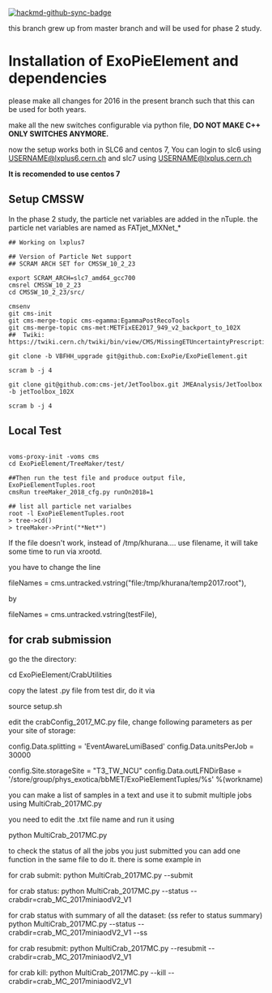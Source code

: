 [![hackmd-github-sync-badge](https://hackmd.io/FrwoQbX5Q6uw2Jiil08X1g/badge)](https://hackmd.io/FrwoQbX5Q6uw2Jiil08X1g)

this branch grew up from master branch and will be used for phase 2 study.



# Installation of ExoPieElement and dependencies
 please make all changes for 2016 in the present branch such that this can be used for both years. 

 make all the new switches configurable via python file, **DO NOT MAKE C++ ONLY SWITCHES ANYMORE.**

now the setup works both in SLC6 and centos 7, You can login to slc6 using USERNAME@lxplus6.cern.ch   and slc7 using USERNAME@lxplus.cern.ch

**It is recomended to use centos 7**

## Setup CMSSW
In the phase 2 study, the particle net variables are added in the nTuple. the particle net variables are named as FATjet_MXNet_*
```
## Working on lxplus7

## Version of Particle Net support
## SCRAM ARCH SET for CMSSW_10_2_23

export SCRAM_ARCH=slc7_amd64_gcc700
cmsrel CMSSW_10_2_23
cd CMSSW_10_2_23/src/

cmsenv
git cms-init
git cms-merge-topic cms-egamma:EgammaPostRecoTools
git cms-merge-topic cms-met:METFixEE2017_949_v2_backport_to_102X  
##  Twiki: https://twiki.cern.ch/twiki/bin/view/CMS/MissingETUncertaintyPrescription

git clone -b VBFHH_upgrade git@github.com:ExoPie/ExoPieElement.git

scram b -j 4

git clone git@github.com:cms-jet/JetToolbox.git JMEAnalysis/JetToolbox -b jetToolbox_102X

scram b -j 4
```


## Local Test
```

voms-proxy-init -voms cms 
cd ExoPieElement/TreeMaker/test/

##Then run the test file and produce output file, ExoPieElementTuples.root
cmsRun treeMaker_2018_cfg.py runOn2018=1

## list all particle net varialbes
root -l ExoPieElementTuples.root
> tree->cd()
> treeMaker->Print("*Net*")
```


If the file doesn't work, instead of /tmp/khurana.... use filename, it will take some time to run via xrootd. 

you have to change the line 

fileNames = cms.untracked.vstring("file:/tmp/khurana/temp2017.root"),

by

fileNames = cms.untracked.vstring(testFile),

## for crab submission 

go the the directory: 

cd ExoPieElement/CrabUtilities

copy the latest .py file from test dir, do it via

source setup.sh


edit the crabConfig_2017_MC.py file, change following parameters as per your site of storage: 

config.Data.splitting = 'EventAwareLumiBased'
config.Data.unitsPerJob = 30000

config.Site.storageSite = "T3_TW_NCU"
config.Data.outLFNDirBase = '/store/group/phys_exotica/bbMET/ExoPieElementTuples/%s' %(workname)

you can make a list of samples in a text and use it to submit multiple jobs using MultiCrab_2017MC.py

you need to edit the .txt file name and run it using 

python MultiCrab_2017MC.py

 to check the status of all the jobs you just submitted you can add one function in the same file to do it. there is some example in 




for crab submit: 
python MultiCrab_2017MC.py --submit 

for crab status: 
python MultiCrab_2017MC.py --status --crabdir=crab_MC_2017miniaodV2_V1

for crab status with summary of all the dataset:  (ss refer to status summary)
python MultiCrab_2017MC.py --status --crabdir=crab_MC_2017miniaodV2_V1 --ss 

for crab resubmit: 
python MultiCrab_2017MC.py --resubmit --crabdir=crab_MC_2017miniaodV2_V1

for crab kill: 
python MultiCrab_2017MC.py --kill --crabdir=crab_MC_2017miniaodV2_V1


